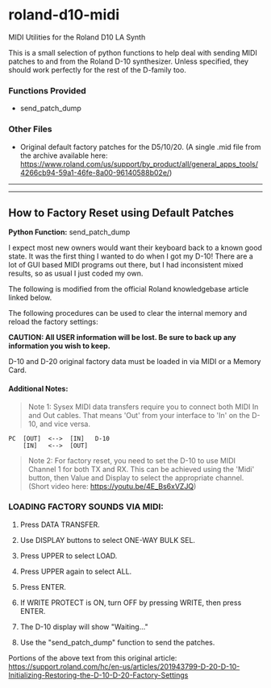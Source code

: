# roland-d10-midi
MIDI Utilities for the Roland D10 LA Synth

This is a small selection of python functions to help deal with sending MIDI patches to and from the Roland D-10 synthesizer. Unless specified, they should work perfectly for the rest of the D-family too.

### Functions Provided ###

- send_patch_dump



### Other Files ###

- Original default factory patches for the D5/10/20. (A single .mid file from the archive available here: https://www.roland.com/us/support/by_product/all/general_apps_tools/4266cb94-59a1-46fe-8a00-96140588b02e/)

---
---

## How to Factory Reset using Default Patches

**Python Function:** send_patch_dump

I expect most new owners would want their keyboard back to a known good state. It was the first thing I wanted to do when I got my D-10! There are a lot of GUI based MIDI programs out there, but I had inconsistent  mixed results, so as usual I just coded my own.

The following is modified from the official Roland knowledgebase article linked below.  

The following procedures can be used to clear the internal memory and reload the factory settings:

**CAUTION: All USER information will be lost. Be sure to back up any information you wish to keep.**

D-10 and D-20 original factory data must be loaded in via MIDI or a Memory Card. 

#### Additional Notes: ####

> Note 1: Sysex MIDI data transfers require you to connect both MIDI In and Out cables. That means 'Out' from your interface to 'In' on the D-10, and vice versa.

```
PC  [OUT]  <-->  [IN]   D-10
    [IN]   <-->  [OUT] 
```


> Note 2: For factory reset, you need to set the D-10 to use MIDI Channel 1 for both TX and RX. This can be achieved using the 'Midi' button, then Value and Display to select the appropriate channel.  (Short video here: https://youtu.be/4E_Bs6xVZJQ)



### LOADING FACTORY SOUNDS VIA MIDI:

1. Press DATA TRANSFER.

2. Use DISPLAY buttons to select ONE-WAY BULK SEL.

3. Press UPPER to select LOAD.

4. Press UPPER again to select ALL.

5. Press ENTER.

6. If WRITE PROTECT is ON, turn OFF by pressing WRITE, then press ENTER.

7. The D-10 display will show "Waiting..."

8. Use the "send_patch_dump" function to send the patches.





Portions of the above text from this original article:
https://support.roland.com/hc/en-us/articles/201943799-D-20-D-10-Initializing-Restoring-the-D-10-D-20-Factory-Settings




